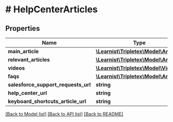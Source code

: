 # # HelpCenterArticles

## Properties

Name | Type | Description | Notes
------------ | ------------- | ------------- | -------------
**main_article** | [**\Learnist\Tripletex\Model\Article**](Article.md) |  | [optional]
**relevant_articles** | [**\Learnist\Tripletex\Model\Article[]**](Article.md) |  | [optional]
**videos** | [**\Learnist\Tripletex\Model\Video[]**](Video.md) |  | [optional]
**faqs** | [**\Learnist\Tripletex\Model\Article[]**](Article.md) |  | [optional]
**salesforce_support_requests_url** | **string** |  | [optional]
**help_center_url** | **string** |  | [optional]
**keyboard_shortcuts_article_url** | **string** |  | [optional]

[[Back to Model list]](../../README.md#models) [[Back to API list]](../../README.md#endpoints) [[Back to README]](../../README.md)
